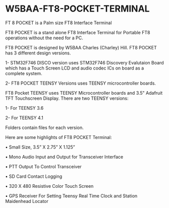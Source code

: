 # W5BAA-FT8-POCKET-TERMINAL
FT 8 POCKET is a Palm size FT8 Interface Terminal

FT8 POCKET is a stand alone FT8 Interface Terminal for Portable FT8 operations without the need for a PC.

FT8 POCKET is designed by W5BAA Charles (Charley) Hill.
FT8 POCKET has 3 different design versions. 

1- STM32F746 DISCO version uses STM32F746 Discovery Evalutaion Board which has a Touch Screen LCD and audio codec ICs on board as a complete system. 

2- FT8 POCKET TEENSY Versions uses TEENSY microcontroller boards.

FT8 Pocket TEENSY uses TEENSY Microcontroller boards and 3.5" Adafruit TFT Touchscreen Display.
There are two TEENSY versions: 

1- For TEENSY 3.6

2- For TEENSY 4.1

Folders contain files for each version.

Here are some highlights of FT8 POCKET Terminal:

• Small Size, 3.5” X 2.75” X 1.125”

• Mono Audio Input and Output for Transceiver Interface

• PTT Output To Control Transceiver

• SD Card Contact Logging

• 320 X 480 Resistive Color Touch Screen

• GPS Receiver For Setting Teensy Real Time Clock and Station Maidenhead Locator
